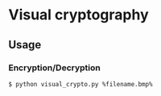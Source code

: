 # Visual cryptography

## Usage

### Encryption/Decryption

    $ python visual_crypto.py %filename.bmp%
    
